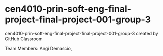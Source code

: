 # cen4010-prin-soft-eng-final-project-final-project-001-group-3
cen4010-prin-soft-eng-final-project-final-project-001-group-3 created by GitHub Classroom

Team Members:
Angi Demascio,
